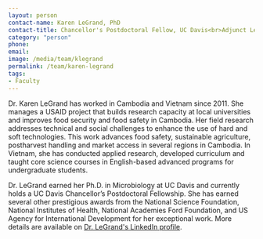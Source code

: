```yaml
---
layout: person
contact-name: Karen LeGrand, PhD
contact-title: Chancellor's Postdoctoral Fellow, UC Davis<br>Adjunct Lecturer, Royal University of Agriculture, Cambodia
category: "person"
phone:
email:
image: /media/team/klegrand
permalink: /team/karen-legrand
tags:
- Faculty
---
```


Dr. Karen LeGrand has worked in Cambodia and Vietnam since 2011.  She manages a USAID project that builds research capacity at local universities and improves food security and food safety in Cambodia.  Her field research addresses technical and social challenges to enhance the use of hard and soft technologies.  This work advances food safety, sustainable agriculture, postharvest handling and market access in several regions in Cambodia.  In Vietnam, she has conducted applied research, developed curriculum and taught core science courses in English-based advanced programs for undergraduate students. <br>

Dr. LeGrand earned her Ph.D. in Microbiology at UC Davis and currently holds a UC Davis Chancellor’s Postdoctoral Fellowship.  She has earned several other prestigious awards from the National Science Foundation, National Institutes of Health, National Academies Ford Foundation, and US Agency for International Development for her exceptional work.  More details are available on <a href="http://www.linkedin.com/in/karenlegrand">Dr. LeGrand's LinkedIn profile</a>.
